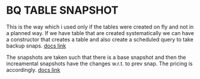 # BQ TABLE SNAPSHOT

This is the way which i used only if the tables were created on fly and not in a planned way.
If we have table that are created systematically we can have a constructor that creates a table and also create a scheduled query to take backup snaps. [docs link](https://cloud.google.com/bigquery/docs/table-snapshots-scheduled)

The snapshots are taken such that there is a base snapshot and then the increamental snapshots have the changes w.r.t. to prev snap. The pricing is accordingly. [docs link](https://cloud.google.com/bigquery/docs/table-snapshots-intro#storage_costs)

